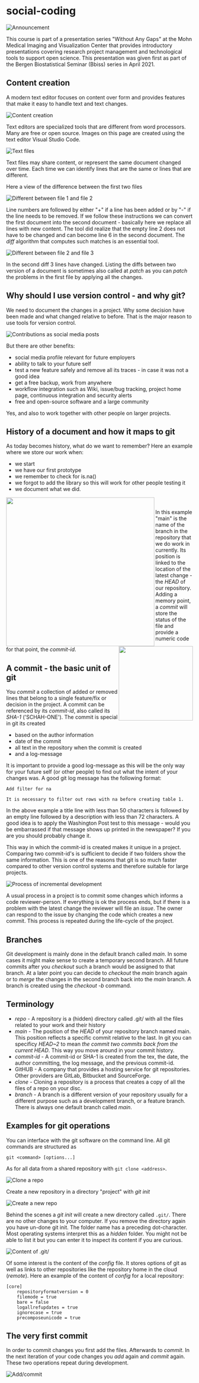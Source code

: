 # social-coding

![Announcement](images/announcement.jpg)

This course is part of a presentation series "Without Any Gaps" at the Mohn Medical Imaging and Visualization Center that provides introductory presentations covering research project management and technological tools to support open science. This presentation was given first as part of the Bergen Biostatistical Seminar (Bbiss) series in April 2021.

## Content creation

A modern text editor focuses on content over form and provides features that make it easy to handle text and text changes.

![Content creation](images/content_creation.jpg)

Text editors are specialized tools that are different from word processors. Many are free or open source. Images on this page are created using the text editor Visual Studio Code.

![Text files](images/text_files.gif)

Text files may share content, or represent the same document changed over time. Each time we can identify lines that are the same or lines that are different.

Here a view of the difference between the first two files

![Different between file 1 and file 2](images/diff1.jpg)

Line numbers are followed by either "+" if a line has been added or by "-" if the line needs to be removed. If we follow these instructions we can convert the first document into the second document - basically here we replace all lines with new content. The tool did realize that the empty line 2 does not have to be changed and can become line 6 in the second document. The *diff* algorithm that computes such matches is an essential tool.

![Different between file 2 and file 3](images/diff2.jpg)

In the second diff 3 lines have changed. Listing the diffs between two version of a document is sometimes also called at *patch* as you can *patch* the problems in the first file by applying all the changes.

## Why should I use version control - and why git?

We need to document the changes in a project. Why some decision have been made and what changed relative to before. That is the major reason to use tools for version control. 

![Contributions as social media posts](images/social_media.jpg)

But there are other benefits:
 - social media profile relevant for future employers
 - ability to talk to your future self
 - test a new feature safely and remove all its traces - in case it was not a good idea
 - get a free backup, work from anywhere
 - workflow integration such as Wiki, issue/bug tracking, project home page, continuous integration and security alerts
 - free and open-source software and a large community

Yes, and also to work together with other people on larger projects.

## History of a document and how it maps to git

As today becomes history, what do we want to remember? Here an example where we store our work when:
 - we start
 - we have our first prototype
 - we remember to check for is.na()
 - we forgot to add the library so this will work for other people testing it
 - we document what we did.


<img src="https://github.com/HelseVestRHF/social-coding/blob/main/images/intro-stat.gif?raw=true" width=400 align=left>
<img src="https://github.com/HelseVestRHF/social-coding/blob/main/images/progress.gif?raw=true" width=200 align=right>

<span>&nbsp;</span>

In this example "main" is the name of the branch in the repository that we do work in currently. Its position is linked to the location of the latest change - the *HEAD* of our repository. Adding a memory point, a *commit* will store the status of the file and provide a numeric code for that point, the *commit-id*.

## A commit - the basic unit of git

You *commit* a collection of added or removed lines that belong to a single feature/fix or decision in the project. A commit can be referenced by its *commit-id*, also called its *SHA-1* ('SCHAH-ONE'). The commit is special in git its created
 - based on the author information
 - date of the commit
 - all text in the repository when the commit is created
 - and a log-message

It is important to provide a good log-message as this will be the only way for your future self (or other people) to find out what the intent of your changes was. A good git log message has the following format:
```
Add filter for na

It is necessary to filter out rows with na before creating table 1.
```
In the above example a title line with less than 50 characters is followed by an empty line followed by a description with less than 72 characters. A good idea is to apply the Washington Post test to this message - would you be embarrassed if that message shows up printed in the newspaper? If you are you should probably change it.

This way in which the commit-id is created makes it unique in a project. Comparing two commit-id's is sufficient to decide if two folders show the same information. This is one of the reasons that git is so much faster compared to other version control systems and therefore suitable for large projects.

![Process of incremental development](images/repo-commit.gif)

A usual process in a project is to commit some changes which informs a code reviewer-person. If everything is ok the process ends, but if there is a problem with the latest change the reviewer will file an *issue*. The owner can respond to the issue by changing the code which creates a new commit. This process is repeated during the life-cycle of the project.

## Branches

Git development is mainly done in the default branch called *main*. In some cases it might make sense to create a temporary second branch. All future commits after you *checkout* such a branch would be assigned to that branch. At a later point you can decide to *checkout* the *main* branch again or to *merge* the changes in the second branch back into the *main* branch. A branch is created using the *checkout -b* command.

## Terminology

 - *repo* - A repository is a (hidden) directory called .git/ with all the files related to your work and their history
 - *main* - The position of the *HEAD* of your repository branch named main. This position reflects a specific commit relative to the last. In git you can specificy *HEAD~2* to mean *the commit two commits back from the current HEAD*. This way you move around in your commit history.
 - *commit-id* - A commit-id or SHA-1 is created from the tex, the date, the author committing, the log message, and the previous commit-id.
 - GitHUB - A company that provides a hosting service for git repositories. Other providers are GitLab, Bitbucket and SourceForge.
 - *clone* - Cloning a repository is a process that creates a copy of all the files of a repo on your disc.
 - *branch* - A branch is a different version of your repository usually for a different purpose such as a development branch, or a feature branch. There is always one default branch called *main*.

## Examples for git operations

You can interface with the git software on the command line. All git commands are structured as
```
git <command> [options...]
```

As for all data from a shared repository with ```git clone <address>```.

![Clone a repo](images/git-clone.gif)

Create a new repository in a directory "project" with *git init*

![Create a new repo](images/git-init.gif)

Behind the scenes a *git init* will create a new directory called ```.git/```. There are no other changes to your computer. If you remove the directory again you have un-done git init. The folder name has a preceding dot-character. Most operating systems interpret this as a _hidden_ folder. You might not be able to list it but you can enter it to inspect its content if you are curious.

![Content of .git/](images/git-init-directories.gif)

Of some interest is the content of the _config_ file. It stores options of git as well as links to other repositories like the repository home in the cloud (*remote*). Here an example of the content of _config_ for a local repository:
```
[core]
	repositoryformatversion = 0
	filemode = true
	bare = false
	logallrefupdates = true
	ignorecase = true
	precomposeunicode = true
```

## The very first commit

In order to commit changes you first add the files. Afterwards to *commit*. In the next iteration of your code changes you *add* again and *commit* again. These two operations repeat during development.

![Add/commit](images/git-commit-first.gif)

